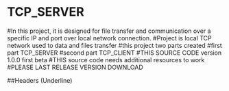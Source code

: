 # TCP_SERVER

#In this project, it is designed for file transfer and communication over a specific IP and port over local network connection.
#Project is local TCP network used to data and files transfer
#this project two parts created
#first part TCP_SERVER
#second part TCP_CLIENT
#THIS SOURCE CODE version 1.0.0 first beta
#THIS source code needs additional resources to work
#PLEASE LAST RELEASE VERSION DOWNLOAD


##Headers (Underline)
